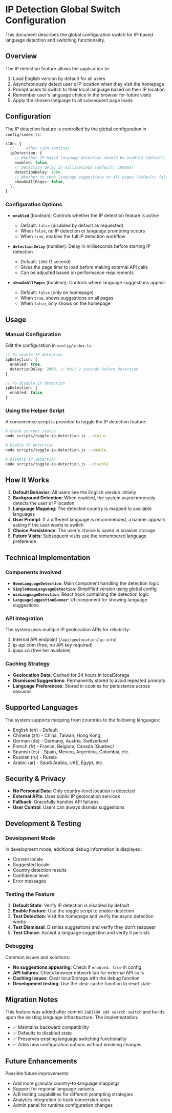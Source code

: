 # IP Detection Global Switch Configuration

This document describes the global configuration switch for IP-based language detection and switching functionality.

## Overview

The IP detection feature allows the application to:
1. Load English version by default for all users
2. Asynchronously detect user's IP location when they visit the homepage
3. Prompt users to switch to their local language based on their IP location
4. Remember user's language choice in the browser for future visits
5. Apply the chosen language to all subsequent page loads

## Configuration

The IP detection feature is controlled by the global configuration in `config/index.ts`:

```typescript
i18n: {
  // ... other i18n settings
  ipDetection: {
    // Whether IP-based language detection should be enabled (default: false)
    enabled: false,
    // Detection delay in milliseconds (default: 1000ms)
    detectionDelay: 1000,
    // Whether to show language suggestions on all pages (default: false, only homepage)
    showOnAllPages: false,
  },
}
```

### Configuration Options

- **`enabled`** (boolean): Controls whether the IP detection feature is active
  - Default: `false` (disabled by default as requested)
  - When `false`, no IP detection or language prompting occurs
  - When `true`, enables the full IP detection workflow

- **`detectionDelay`** (number): Delay in milliseconds before starting IP detection
  - Default: `1000` (1 second)
  - Gives the page time to load before making external API calls
  - Can be adjusted based on performance requirements

- **`showOnAllPages`** (boolean): Controls where language suggestions appear
  - Default: `false` (only on homepage)
  - When `true`, shows suggestions on all pages
  - When `false`, only shows on the homepage

## Usage

### Manual Configuration

Edit the configuration in `config/index.ts`:

```typescript
// To enable IP detection
ipDetection: {
  enabled: true,
  detectionDelay: 2000, // Wait 2 seconds before detection
}

// To disable IP detection  
ipDetection: {
  enabled: false,
}
```

### Using the Helper Script

A convenience script is provided to toggle the IP detection feature:

```bash
# Check current status
node scripts/toggle-ip-detection.js --status

# Enable IP detection
node scripts/toggle-ip-detection.js --enable

# Disable IP detection
node scripts/toggle-ip-detection.js --disable
```

## How It Works

1. **Default Behavior**: All users see the English version initially
2. **Background Detection**: When enabled, the system asynchronously detects the user's IP location
3. **Language Mapping**: The detected country is mapped to available languages
4. **User Prompt**: If a different language is recommended, a banner appears asking if the user wants to switch
5. **Choice Persistence**: The user's choice is saved in browser storage
6. **Future Visits**: Subsequent visits use the remembered language preference

## Technical Implementation

### Components Involved

- **`HomeLanguageDetection`**: Main component handling the detection logic
- **`SimpleHomeLanguageDetection`**: Simplified version using global config
- **`useLanguageDetection`**: React hook containing the detection logic
- **`LanguageSuggestionBanner`**: UI component for showing language suggestions

### API Integration

The system uses multiple IP geolocation APIs for reliability:
1. Internal API endpoint (`/api/geolocation/ip-info`)
2. ip-api.com (free, no API key required)
3. ipapi.co (free tier available)

### Caching Strategy

- **Geolocation Data**: Cached for 24 hours in localStorage
- **Dismissed Suggestions**: Permanently stored to avoid repeated prompts
- **Language Preferences**: Stored in cookies for persistence across sessions

## Supported Languages

The system supports mapping from countries to the following languages:
- English (en) - Default
- Chinese (zh) - China, Taiwan, Hong Kong
- German (de) - Germany, Austria, Switzerland
- French (fr) - France, Belgium, Canada (Quebec)
- Spanish (es) - Spain, Mexico, Argentina, Colombia, etc.
- Russian (ru) - Russia
- Arabic (ar) - Saudi Arabia, UAE, Egypt, etc.

## Security & Privacy

- **No Personal Data**: Only country-level location is detected
- **External APIs**: Uses public IP geolocation services
- **Fallback**: Gracefully handles API failures
- **User Control**: Users can always dismiss suggestions

## Development & Testing

### Development Mode
In development mode, additional debug information is displayed:
- Current locale
- Suggested locale
- Country detection results
- Confidence level
- Error messages

### Testing the Feature

1. **Default State**: Verify IP detection is disabled by default
2. **Enable Feature**: Use the toggle script to enable detection
3. **Test Detection**: Visit the homepage and verify the async detection works
4. **Test Dismissal**: Dismiss suggestions and verify they don't reappear
5. **Test Choice**: Accept a language suggestion and verify it persists

### Debugging

Common issues and solutions:

- **No suggestions appearing**: Check if `enabled: true` in config
- **API failures**: Check browser network tab for external API calls
- **Caching issues**: Clear localStorage with the debug function
- **Development testing**: Use the clear cache function to reset state

## Migration Notes

This feature was added after commit `2a0159d add search switch` and builds upon the existing language infrastructure. The implementation:

- ✅ Maintains backward compatibility
- ✅ Defaults to disabled state
- ✅ Preserves existing language switching functionality
- ✅ Adds new configuration options without breaking changes

## Future Enhancements

Possible future improvements:
- Add more granular country-to-language mappings
- Support for regional language variants
- A/B testing capabilities for different prompting strategies
- Analytics integration to track conversion rates
- Admin panel for runtime configuration changes